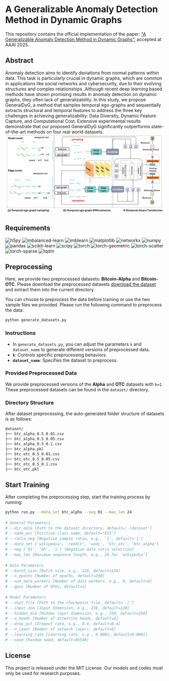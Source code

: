# A Generalizable Anomaly Detection Method in Dynamic Graphs
This repository contains the official implementation of the paper: ["A Generalizable Anomaly Detection Method in Dynamic Graphs"](https://arxiv.org/abs/2412.16447), accepted at AAAI 2025.
## Abstract
Anomaly detection aims to identify deviations from normal patterns within data. This task is particularly crucial in dynamic graphs, which are common in applications like social networks and cybersecurity, due to their evolving structures and complex relationships. Although recent deep learning based methods have shown promising results in anomaly detection on dynamic graphs, they often lack of generalizability. In this study, we propose GeneralDyG, a method that samples temporal ego-graphs and sequentially extracts structural and temporal features to address the three key challenges in achieving generalizability: Data Diversity, Dynamic Feature Capture, and Computational Cost. Extensive experimental results demonstrate that our proposed GeneralDyG significantly outperforms state-of-the-art methods on four real world datasets.
![framework](./process.png)

## Requirements

![h5py](https://img.shields.io/badge/h5py-3.7.0-blue)
![imbalanced-learn](https://img.shields.io/badge/imbalanced--learn-0.12.3-orange)
![imblearn](https://img.shields.io/badge/imblearn-0.0-lightgrey)
![matplotlib](https://img.shields.io/badge/matplotlib-3.10.0-purple)
![networkx](https://img.shields.io/badge/networkx-2.8.7-darkblue)
![numpy](https://img.shields.io/badge/numpy-1.23.3-yellow)
![pandas](https://img.shields.io/badge/pandas-1.4.4-green)
![scikit-learn](https://img.shields.io/badge/scikit--learn-1.6.0-red)
![scipy](https://img.shields.io/badge/scipy-1.8.1-cyan)
![torch](https://img.shields.io/badge/torch-2.1.2%2Bcu121-brightgreen)
![torch-geometric](https://img.shields.io/badge/torch--geometric-2.2.0-lightblue)
![torch-scatter](https://img.shields.io/badge/torch--scatter-2.1.0%2Bpt112cu116-lightgreen)
![torch-sparse](https://img.shields.io/badge/torch--sparse-0.6.18-gold)
![tqdm](https://img.shields.io/badge/tqdm-4.65.2-pink)

## Preprocessing
Here, we provide two preprocessed datasets: **Bitcoin-Alpha** and **Bitcoin-OTC**. Please download the preprocessed datasets [download the dataset](https://drive.google.com/drive/folders/1nJGwX0QaWZY3RH8JfqogJYMbq9PXkYhC?usp=sharing) and extract them into the current directory.

You can choose to preprocess the data before training or use the two sample files we provided. Please run the following command to preprocess the data:

```bash
python generate_datasets.py
```

### Instructions
- In `generate_datasets.py`, you can adjust the parameters `k` and `dataset_name` to generate different versions of preprocessed data.
- **`k`**: Controls specific preprocessing behaviors.
- **`dataset_name`**: Specifies the dataset to preprocess.

### Provided Preprocessed Data
We provide preprocessed versions of the **Alpha** and **OTC** datasets with `k=1`.  
These preprocessed datasets can be found in the `dataset/` directory.

### Directory Structure
After dataset preprocessing, the auto-generated folder structure of datasets is as follows:
```plaintext
dataset/
├── btc_alpha_0.5_0.01.csv
├── btc_alpha_0.5_0.05.csv
├── btc_alpha_0.5_0.1.csv
├── btc_alpha.pkl
├── btc_otc_0.5_0.01.csv
├── btc_otc_0.5_0.05.csv
├── btc_otc_0.5_0.1.csv
├── btc_otc.pkl
```

## Start Training

After completing the preprocessing step, start the training process by running:

```bash
python run.py --data_set btc_alpha --neg 01 --max_len 24

# General Parameters
# --dir_data [Path to the dataset directory, default='./dataset']
# --name_pos [Positive class name, default='EU3']
# --ratio_neg [Negative sample ratio, e.g., '1', default='1']
# --data_set ['wikipedia', 'reddit', 'wadi', 'btc_otc', 'btc_alpha']
# --neg ['01', '05', '1'] (Negative data ratio selection)
# --max_len [Maximum sequence length, e.g., 24 for 'wikipedia']

# Data Parameters
# --batch_size [Batch size, e.g., 128, default=128]
# --n_epochs [Number of epochs, default=200]
# --num_data_workers [Number of data workers, e.g., 0, default=0]
# --gpus [Number of GPUs, default=1]

# Model Parameters
# --ckpt_file [Path to the checkpoint file, default='./']
# --input_dim [Input dimension, e.g., 128, default=128]
# --hidden_dim [Hidden layer dimension, e.g., 258, default=258]
# --n_heads [Number of attention heads, default=4]
# --drop_out [Dropout rate, e.g., 0.4, default=0.4]
# --n_layer [Number of network layers, default=6]
# --learning_rate [Learning rate, e.g., 0.0001, default=0.0001]
# --seed [Random seed, default=95540]
```

## License

This project is released under the MIT License. Our models and codes must only be used for research purposes.

